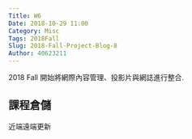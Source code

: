 ```yaml
---
Title: W6
Date: 2018-10-29 11:00
Category: Misc
Tags: 2018Fall
Slug: 2018-Fall-Project-Blog-8
Author: 40623211
---
```


2018 Fall 開始將網際內容管理、投影片與網誌進行整合.

<!-- PELICAN_END_SUMMARY -->

課程倉儲
----

近端遠端更新

